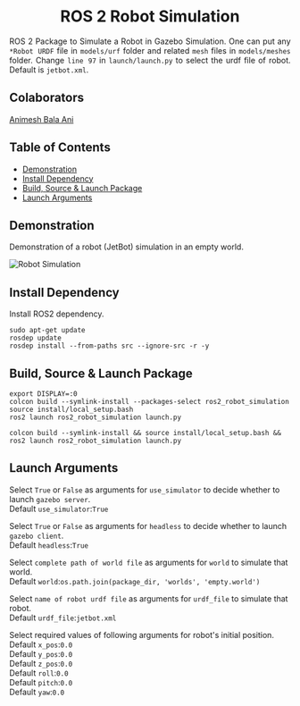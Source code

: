 <p align="center">
  <h1 align="center">ROS 2 Robot Simulation</h1>
</p>

<p align="justify">
ROS 2 Package to Simulate a Robot in Gazebo Simulation. One can put any <code>*Robot URDF</code> file in <code>models/urf</code> folder and related <code>mesh</code> files in <code>models/meshes</code> folder. Change <code>line 97</code> in <code>launch/launch.py</code> to select the urdf file of robot. Default is <code>jetbot.xml</code>.
</p>


## Colaborators
[Animesh Bala Ani](https://www.linkedin.com/in/ani717/)


## Table of Contents
* [Demonstration](#demo) <br/>
* [Install Dependency](#install) <br/>
* [Build, Source & Launch Package](#launch) <br/>
* [Launch Arguments](#arg) <br/>


## Demonstration <a name="demo"></a>
Demonstration of a robot (JetBot) simulation in an empty world.<br/>

<img src="https://github.com/ANI717/ANI717_Robotics/blob/main/robot_simulation.png" alt="Robot Simulation" class="inline"/><br/>


## Install Dependency <a name="install"></a>
Install ROS2 dependency.<br/>
```
sudo apt-get update
rosdep update
rosdep install --from-paths src --ignore-src -r -y
```


## Build, Source & Launch Package <a name="launch"></a>
```
export DISPLAY=:0
colcon build --symlink-install --packages-select ros2_robot_simulation
source install/local_setup.bash
ros2 launch ros2_robot_simulation launch.py
```
```
colcon build --symlink-install && source install/local_setup.bash && ros2 launch ros2_robot_simulation launch.py
```


## Launch Arguments <a name="arg"></a>
Select `True` or `False` as arguments for `use_simulator` to decide whether to launch `gazebo server`.<br/>
Default `use_simulator`:`True`<br/>

Select `True` or `False` as arguments for `headless` to decide whether to launch `gazebo client`.<br/>
Default `headless`:`True`<br/>

Select `complete path of world file` as arguments for `world` to simulate that world.<br/>
Default `world`:`os.path.join(package_dir, 'worlds', 'empty.world')`<br/>

Select `name of robot urdf file` as arguments for `urdf_file` to simulate that robot.<br/>
Default `urdf_file`:`jetbot.xml`<br/>

Select required values of following arguments for robot's initial position.
Default `x_pos`:`0.0`<br/>
Default `y_pos`:`0.0`<br/>
Default `z_pos`:`0.0`<br/>
Default `roll`:`0.0`<br/>
Default `pitch`:`0.0`<br/>
Default `yaw`:`0.0`<br/>
